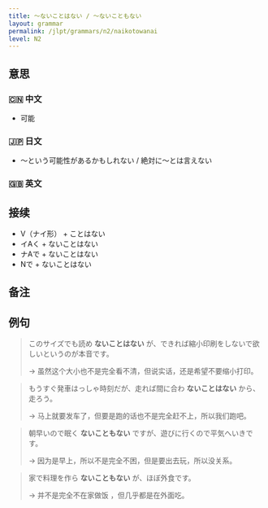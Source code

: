 ```yaml
---
title: 〜ないことはない / 〜ないこともない
layout: grammar
permalink: /jlpt/grammars/n2/naikotowanai
level: N2
---
```


## 意思

### 🇨🇳 中文

- 可能

### 🇯🇵 日文

- 〜という可能性があるかもしれない / 絶対に〜とは言えない

### 🇬🇧 英文


## 接续

- V（ナイ形） + ことはない
- イAく + ないことはない
- ナAで + ないことはない
- Nで + ないことはない

## 备注


## 例句

> このサイズでも読め **ないことはない** が、できれば縮小印刷をしないで欲しいというのが本音です。
>
> → 虽然这个大小也不是完全看不清，但说实话，还是希望不要缩小打印。

> もうすぐ発車はっしゃ時刻だが、走れば間に合わ **ないことはない** から、走ろう。
>
> → 马上就要发车了，但要是跑的话也不是完全赶不上，所以我们跑吧。

> 朝早いので眠く **ないこともない** ですが、遊びに行くので平気へいきです。
>
> → 因为是早上，所以不是完全不困，但是要出去玩，所以没关系。

> 家で料理を作ら **ないこともない** が、ほぼ外食です。
>
> → 并不是完全不在家做饭 ，但几乎都是在外面吃。

